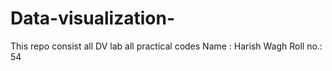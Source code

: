 # Data-visualization-
This repo consist all DV lab all practical codes Name : Harish Wagh Roll no.: 54
